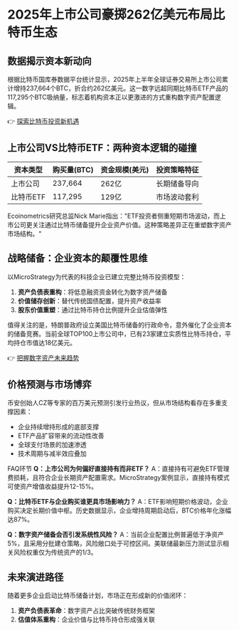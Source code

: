# 2025年上市公司豪掷262亿美元布局比特币生态

## 数据揭示资本新动向
根据比特币国库券数据平台统计显示，2025年上半年全球证券交易所上市公司累计增持237,664个BTC，折合约262亿美元。这一数字远超同期比特币ETF产品的117,295个BTC吸纳量，标志着机构资本正以更激进的方式重构数字资产配置逻辑。

👉 [探索比特币投资新机遇](https://bit.ly/okx_welcome)

## 上市公司VS比特币ETF：两种资本逻辑的碰撞
| 资本类型       | 购买量(BTC) | 资金规模(美元) | 投资策略特征             |
|----------------|-------------|----------------|--------------------------|
| 上市公司       | 237,664     | 262亿          | 长期储备导向             |
| 比特币ETF      | 117,295     | 129亿          | 市场波动套利             |

Ecoinometrics研究总监Nick Marie指出："ETF投资者侧重短期市场波动，而上市公司更关注通过比特币储备提升企业资产价值。这种策略差异正在重塑数字资产市场结构。"

## 战略储备：企业资本的颠覆性思维
以MicroStrategy为代表的科技企业已建立完整比特币投资模型：
1. **资产负债表重构**：将低息融资资金转化为数字资产储备
2. **价值储存创新**：替代传统国债配置，提升资产收益率
3. **股东价值重塑**：通过比特币持仓比例提升企业估值弹性

值得关注的是，特朗普政府设立美国比特币储备的行政命令，意外催化了企业资本的储备竞赛。当前全球TOP100上市公司中，已有23家建立实质性比特币持仓，平均持仓市值达18亿美元。

👉 [把握数字资产未来趋势](https://bit.ly/okx_welcome)

## 价格预测与市场博弈
币安创始人CZ等专家的百万美元预测引发行业热议，但从市场结构看存在多重支撑因素：
- 企业持续增持形成的底部支撑
- ETF产品扩容带来的流动性改善
- 全球支付场景的加速渗透
- 技术周期与减半效应叠加

FAQ环节
**Q：上市公司为何偏好直接持有而非ETF？**
A：直接持有可避免ETF管理费损耗，且符合企业长期资产配置需求。MicroStrategy案例显示，直接持有模式可使资产增值收益提升12-15%。

**Q：比特币ETF与企业购买谁更具市场影响力？**
A：ETF影响短期价格波动，企业购买决定长期价值中枢。历史数据显示，企业增持周期启动后，BTC价格年化涨幅达87%。

**Q：数字资产储备会否引发系统性风险？**
A：当前企业配置比例普遍低于净资产5%，且采用分批建仓策略，风险敞口处于可控区间。美联储最新压力测试显示相关风险权重仅为传统资产的1/3。

## 未来演进路径
随着更多企业启动比特币储备计划，市场正在形成新的价值闭环：
1. **资产负债表革命**：数字资产占比突破传统财务框架
2. **估值体系重构**：企业价值与比特币持仓形成强关联